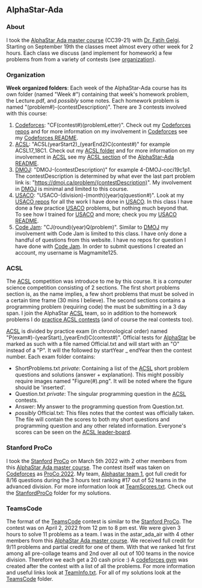 ## AlphaStar-Ada

### About

I took the [AlphaStar Ada master course](https://alphastar.academy/cs-master-courses/#masterschedule) (CC39-21) with [Dr. Fatih Gelgi](https://alphastar.academy/people/fgelgi/). Starting on September 19th the classes meet almost every other week for 2 hours. Each class we discuss (and implement for homework) a few problems from from a variety of contests (see [organization](https://github.com/asubramanian08/AlphaStar-Ada#organization)).

### Organization

**Week organized folders**: Each week of the AlphaStar-Ada course has its own folder (named "Week #") containing that week's homework problem, the Lecture.pdf, and _possibly_ some notes. Each homework problem is named "(problem#)-(contestDescription)". There are 3 contests involved with this course:
1. [Codeforces](https://codeforces.com/): "CF(contest#)(problemLetter)". Check out my [Codeforces repos](https://github.com/asubramanian08/Codeforces) and for more information on my involvement in [Codeforces](https://codeforces.com/) see my [Codeforces README](https://github.com/asubramanian08/Codeforces#readme).
2. [ACSL](https://www.acsl.org/): "ACSL(yearStart2)_(yearEnd2)C(contest#)" for example ACSL17_18C1. Check out my [ACSL folder](https://github.com/asubramanian08/AlphaStar-Ada/tree/master/ACSL) and for more information on my involvement in [ACSL](https://www.acsl.org/) see my [ACSL section](https://github.com/asubramanian08/AlphaStar-Ada#acsl) of the [AlphaStar-Ada README](https://github.com/asubramanian08/AlphaStar-Ada#readme).
3. [DMOJ](https://dmoj.ca/): "DMOJ-(contestDescription)" for example 4-DMOJ-coci19c1p1. The contestDescription is determined by what ever the last part problem link is: "https://dmoj.ca/problem/(contestDescription)". My involvement in [DMOJ](https://dmoj.ca/) is minimal and limited to this course.
4. [USACO](http://usaco.org): "USACO-(division)-(month)(year)q(question#)". Look at my [USACO repos](https://github.com/asubramanian08/USACO) for all the work I have done in [USACO](https://usaco.org). In this class I have done a few practice [USACO](https://usaco.org) problems, but nothing much beyond that. To see how I trained for [USACO](https://usaco.org) and more; check you my [USACO README](https://github.com/asubramanian08/USACO#readme).
5. [Code Jam](https://codingcompetitions.withgoogle.com/codejam): "CJ(round)(year)Q(problem)". Similar to [DMOJ](https://dmoj.ca/) my involvement with Code Jam is limited to this class. I have only done a handful of questions from this website. I have no repos for question I have done with [Code Jam](https://codingcompetitions.withgoogle.com/codejam). In order to submit questions I created an account, my username is Magmamite125.

### ACSL

The [ACSL](https://www.acsl.org/) competition was introduce to me by this course. It is a computer science competition consisting of 2 sections. The first short problems section is, as the name implies, a few short problems that must be solved in a certain time frame (30 mins I believe). The second sections contains a programming problem (requiring code) the must be submitting in a 3 day span. I join the AlphaStar [ACSL](https://www.acsl.org/) team, so in addition to the homework problems I do [practice ACSL contests](https://github.com/asubramanian08/AlphaStar-Ada/tree/master/ACSL) (and of course the real contests too).

[ACSL](https://www.acsl.org/) is divided by practice exam (in chronological order) named "P(exam#)-(yearStart)_(yearEnd)C(contest#)". Official tests for [AlphaStar](https://alphastar.academy/) be marked as such with a file named Official.txt and will start with an "O" instead of a "P". It will the followed by startYear _ endYear then the contest number. Each exam folder contains:
* ShortProblems.txt _private_: Containing a list of the [ACSL](https://www.acsl.org/) short problem questions and solutions (answer + explanation). This might possibly require images named "Figure(#).png". It will be noted where the figure should be 'inserted'.
* Question.txt _private_: The singular programming question in the [ACSL](https://www.acsl.org/) contests.
* Answer: My answer to the programming question from Question.txt.
* _possibly_ Official.txt: This files notes that the contest was officially taken. The file will contain the scores to both my short questions and programming question and any other related information. Everyone's scores can be seen on the [ACSL leader-board](https://www.scores.acsl.org/leaderboard/students/j5/).

### Stanford ProCo

I took the [Stanford](https://www.stanford.edu) [ProCo](https://stanfordacm.org/proco/)  on March 5th 2022 with 2 other members from this [AlphaStar Ada master course](https://alphastar.academy/cs-master-courses/#masterschedule). The contest itself was taken on [Codeforces](https://codeforces.com/) as [ProCo 2022](https://codeforces.com/gym/371820). My team, [Alphastar team 1](https://codeforces.com/team/98757), got full credit for 8/16 questions during the 3 hours test ranking #17 out of 52 teams in the advanced division. For more information look at [TeamScores.txt](https://github.com/asubramanian08/AlphaStar-Ada/blob/master/StanfordProCo/TeamScores.txt). Check out the [StanfordProCo](https://github.com/asubramanian08/AlphaStar-Ada/tree/master/StanfordProCo) folder for my solutions.

### TeamsCode

The format of the [TeamsCode](https://www.teamscode.org) contest is similar to the [Stanford ProCo](https://stanfordacm.org/proco/). The contest was on April 2, 2022 from 12 pm to 8 pm est. We were given 3 hours to solve 11 problems as a team. I was in the astar_ada_air with 4 other members from this [AlphaStar Ada master course](https://alphastar.academy/cs-master-courses/#masterschedule). We received full credit for 9/11 problems and partial credit for one of them. With that we ranked 1st first among all pre-collage teams and 2nd over all out of 100 teams in the novice division. Therefore we each get a 20 cash price :) A [codeforces gym](https://codeforces.com/gym/103643) was created after the contest with a list of all the problems. For more information and useful links look at [TeamInfo.txt](https://github.com/asubramanian08/AlphaStar-Ada/blob/master/TeamsCode/TeamInfo.txt). For all of my solutions look at the [TeamsCode](https://github.com/asubramanian08/AlphaStar-Ada/tree/master/TeamsCode) folder.